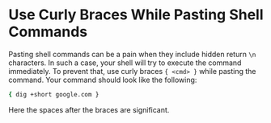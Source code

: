 # Use Curly Braces While Pasting Shell Commands

Pasting shell commands can be a pain when they include hidden return `\n` characters. In such a case, your shell will try to execute the command immediately. To prevent that, use curly braces `{ <cmd> }` while pasting the command. Your command
should look like the following:

```bash
{ dig +short google.com }
```

Here the spaces after the braces are significant.
